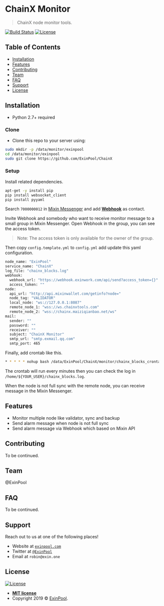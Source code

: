 # ChainX Monitor

> ChainX node monitor tools.

[![Build Status](http://img.shields.io/travis/badges/badgerbadgerbadger.svg?style=flat-square)](https://travis-ci.org/badges/badgerbadgerbadger) [![License](http://img.shields.io/:license-mit-blue.svg?style=flat-square)](http://badges.mit-license.org)

## Table of Contents

- [Installation](#installation)
- [Features](#features)
- [Contributing](#contributing)
- [Team](#team)
- [FAQ](#faq)
- [Support](#support)
- [License](#license)

## Installation

- Python 2.7+ required

### Clone

- Clone this repo to your server using:

``` bash
sudo mkdir -p /data/monitor/exinpool
cd /data/monitor/exinpool
sudo git clone https://github.com/ExinPool/ChainX
```
### Setup

Install related dependencies.

``` bash
apt-get -y install pip
pip install websocket_client
pip install pyyaml
```

Search `7000000012` in [Mixin Messenger](https://mixin.one/messenger) and add **[Webhook](https://mixin.one/codes/4d792128-1db8-4baf-8d90-d0d8189a4a7e)** as contact.

Invite Webhook and somebody who want to receive monitor message to a small group in Mixin Messenger. Open Webhook in the group, you can see the access token.

> Note: The access token is only available for the owner of the group.

Then copy `config.template.yml` to `config.yml` add update this yaml configuration.

``` bash
node_name: "ExinPool"
service_name: "ChainX"
log_file: "chainx_blocks.log"
webhook:
  webhook_url: "https://webhook.exinwork.com/api/send?access_token={}"
  access_token: ""
node:
  api_url: "http://api.mixinwallet.com/getinfo?node="
  node_tag: "VALIDATOR"
  local_node: "ws://127.0.0.1:8087"
  remote_node_1: "wss://ws.chainxtools.com"
  remote_node_2: "wss://chainx.maiziqianbao.net/ws"
mail:
  sender: ""
  password: ""
  receiver: ""
  subject: "ChainX Monitor"
  smtp_url: "smtp.exmail.qq.com"
  smtp_port: 465
```

Finally, add crontab like this.

``` bash
* * * * * nohup bash /data/ExinPool/ChainX/monitor/chainx_blocks_crontab.sh &
```

The crontab will run every minutes then you can check the log in `/home/${YOUR_USER}/chainx_blocks.log`.

When the node is not full sync with the remote node, you can receive message in the Mixin Messenger.

## Features

- Monitor multiple node like validator, sync and backup
- Send alarm message when node is not full sync
- Send alarm message via Webhook which based on Mixin API

## Contributing

To be continued.

## Team

@ExinPool

## FAQ

To be continued.

## Support

Reach out to us at one of the following places!

- Website at <a href="https://exinpool.com" target="_blank">`exinpool.com`</a>
- Twitter at <a href="http://twitter.com/ExinPool" target="_blank">`@ExinPool`</a>
- Email at `robin@exin.one`

## License

[![License](http://img.shields.io/:license-mit-blue.svg?style=flat-square)](http://badges.mit-license.org)

- **[MIT license](https://opensource.org/licenses/mit-license.php)**
- Copyright 2019 © <a href="https://exinpool.com" target="_blank">ExinPool</a>.